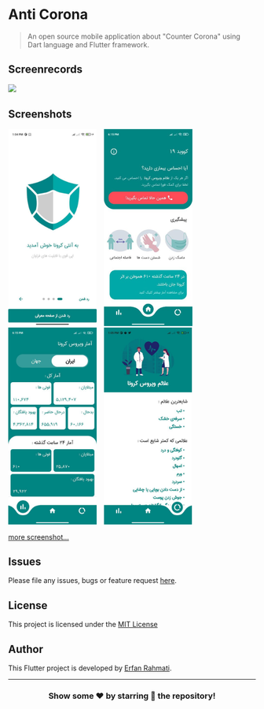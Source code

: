 # Anti Corona

> An open source mobile application about "Counter Corona" using Dart language and Flutter framework.

## Screenrecords

<p float="left">
  <img src="https://github.com/ErfanRht/Anti-Corona/blob/master/screenshots/videos/Screenrecord.gif?raw=true" height="600" />
  &ensp;
</p>

## Screenshots

<p float="left">
    <img src="./screenshots/Screenshot1.jpeg" height="400" />
  &ensp;
      <img src="./screenshots/Screenshot2.jpeg" height="400" />
  &ensp;
      <img src="./screenshots/Screenshot3.jpeg" height="400" />
  &ensp;
    <img src="./screenshots/Screenshot4.jpeg" height="400" />
  &ensp;
</p>

[more screenshot...](./screenshots)

## Issues

Please file any issues, bugs or feature request [here](https://github.com/ErfanRht/Anti-Corona/issues).

## License

This project is licensed under the [MIT License](https://github.com/ErfanRht/Anti-Corona/blob/master/LICENSE.txt)

## Author

This Flutter project is developed by [Erfan Rahmati](https://github.com/ErfanRht).

---

<div align="center">

### Show some ❤️ by starring 🌟 the repository!

</div>

